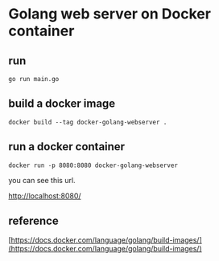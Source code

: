 # Golang web server on Docker container

## run

```
go run main.go
```

## build a docker image

```
docker build --tag docker-golang-webserver .

```

## run a docker container

``` 
docker run -p 8080:8080 docker-golang-webserver
```

you can see this url.

[http://localhost:8080/](http://localhost:8080/)

## reference

[https://docs.docker.com/language/golang/build-images/](https://docs.docker.com/language/golang/build-images/)